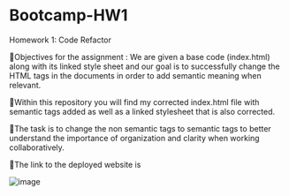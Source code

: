 # Bootcamp-HW1
Homework 1: Code Refactor

🌟Objectives for the assignment : We are given a base code (index.html) along with its linked style sheet and our 
goal is to successfully change the HTML tags in the documents in order to add semantic meaning when relevant.

🌟Within this repository you will find my corrected index.html file with semantic tags added as well as a linked
stylesheet that is also corrected.

🌟The task is to change the non semantic tags to semantic tags to better understand the importance of organization and clarity when working collaboratively. 

🌟The link to the deployed website is 

![image](https://user-images.githubusercontent.com/36384770/90193999-327a5e00-dd94-11ea-875a-5614f978b7fd.png)
